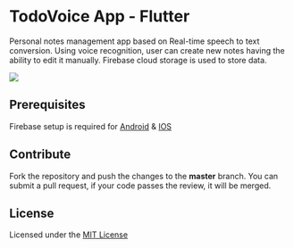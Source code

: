 # TodoVoice App - Flutter

Personal notes management app based on Real-time speech to text conversion. Using voice recognition, user can create new notes having the ability to edit it manually. Firebase cloud storage is used to store data.

<div align="left">
  <img src="https://github.com/naeemqaswar/todo-voice-flutter/assets/23404445/0d70cb76-875e-4cc2-a66a-e45c10c58392"/>
</div>

## Prerequisites
Firebase setup is required for [Android](https://firebase.google.com/docs/android/setup) & [IOS](https://firebase.google.com/docs/ios/setup)

## Contribute
Fork the repository and push the changes to the **master** branch. You can submit a pull request, if your code passes the review, it will be merged.

## License
Licensed under the [MIT License](./LICENSE)
